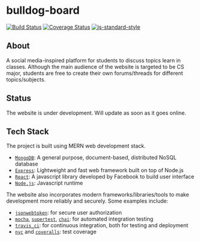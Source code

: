 # bulldog-board
[![Build Status](https://travis-ci.com/aqd14/bulldog-board.svg?branch=master)](https://travis-ci.com/aqd14/bulldog-board)
[![Coverage Status](https://coveralls.io/repos/github/aqd14/bulldog-board/badge.svg?branch=auth-api-test)](https://coveralls.io/github/aqd14/bulldog-board?branch=auth-api-test)
[![js-standard-style](https://img.shields.io/badge/code%20style-standard-brightgreen.svg)](http://standardjs.com)

## About
A social media-inspired platform for students to discuss topics learn in classes. Although the main audience of the website is targeted to be CS major, students are free to create their own forums/threads for different topics/subjects. 

## Status
The website is under development. Will update as soon as it goes online.

## Tech Stack
The project is built using MERN web development stack.
* [`MongoDB`](https://www.mongodb.com): A general purpose, document-based, distributed NoSQL database
* [`Express`](https://expressjs.com): Lightweight and fast web framework built on top of Node.js
* [`React`](https://reactjs.org): A javascript library developed by Facebook to build user interface
* [`Node.js`](https://nodejs.org/en/): Javascript runtime

The website also incorporates modern frameworks/libraries/tools to make development more reliably and securely. Some examples include:
* [`jsonwebtoken`](https://github.com/auth0/node-jsonwebtoken): for secure user authorization
* [`mocha`](https://mochajs.org), [`supertest`](https://github.com/visionmedia/supertest), [`chai`](https://www.chaijs.com): for automated integration testing
* [`travis_ci`](https://travis-ci.com): for continuous integration, both for testing and deployment
* [`nyc`](https://github.com/istanbuljs/nyc) and [`coveralls`](https://coveralls.io): test coverage
